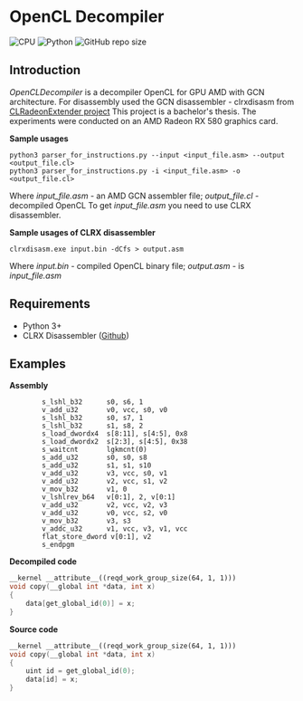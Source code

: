 # OpenCL Decompiler

![CPU](https://img.shields.io/badge/GPU-AMD_GCN-red) ![Python](https://img.shields.io/badge/python-v3.7-blue) ![GitHub repo size](https://img.shields.io/github/repo-size/KristinaMihajlenko/OpenCLDecompiler)

## Introduction
*OpenCLDecompiler* is a decompiler OpenCL for GPU AMD with GCN architecture. For disassembly used the GCN disassembler - clrxdisasm from [CLRadeonExtender project](https://clrx.nativeboinc.org/)
This project is a bachelor's thesis. The experiments were conducted on an AMD Radeon RX 580 graphics card.

**Sample usages**

```
python3 parser_for_instructions.py --input <input_file.asm> --output <output_file.cl>
python3 parser_for_instructions.py -i <input_file.asm> -o <output_file.cl>
```
Where _input_file.asm_ - an AMD GCN assembler file; _output_file.cl_ - decompiled OpenCL
To get _input_file.asm_ you need to use CLRX disassembler. 

**Sample usages of CLRX disassembler**
```
clrxdisasm.exe input.bin -dCfs > output.asm
```
Where _input.bin_ - compiled OpenCL binary file; _output.asm_ - is _input_file.asm_ 
## Requirements

- Python 3+
- CLRX Disassembler ([Github](https://github.com/CLRX/CLRX-mirror))

## Examples

**Assembly**

```assembly
        s_lshl_b32      s0, s6, 1
        v_add_u32       v0, vcc, s0, v0
        s_lshl_b32      s0, s7, 1
        s_lshl_b32      s1, s8, 2
        s_load_dwordx4  s[8:11], s[4:5], 0x8
        s_load_dwordx2  s[2:3], s[4:5], 0x38
        s_waitcnt       lgkmcnt(0)
        s_add_u32       s0, s0, s8
        s_add_u32       s1, s1, s10
        v_add_u32       v3, vcc, s0, v1
        v_add_u32       v2, vcc, s1, v2
        v_mov_b32       v1, 0
        v_lshlrev_b64   v[0:1], 2, v[0:1]
        v_add_u32       v2, vcc, v2, v3
        v_add_u32       v0, vcc, s2, v0
        v_mov_b32       v3, s3
        v_addc_u32      v1, vcc, v3, v1, vcc
        flat_store_dword v[0:1], v2
        s_endpgm
```
**Decompiled code**

```c++
__kernel __attribute__((reqd_work_group_size(64, 1, 1)))
void copy(__global int *data, int x)
{
	data[get_global_id(0)] = x;
}
```
**Source code**

```c++
__kernel __attribute__((reqd_work_group_size(64, 1, 1)))
void copy(__global int *data, int x)
{
	uint id = get_global_id(0);
	data[id] = x;
}
```
